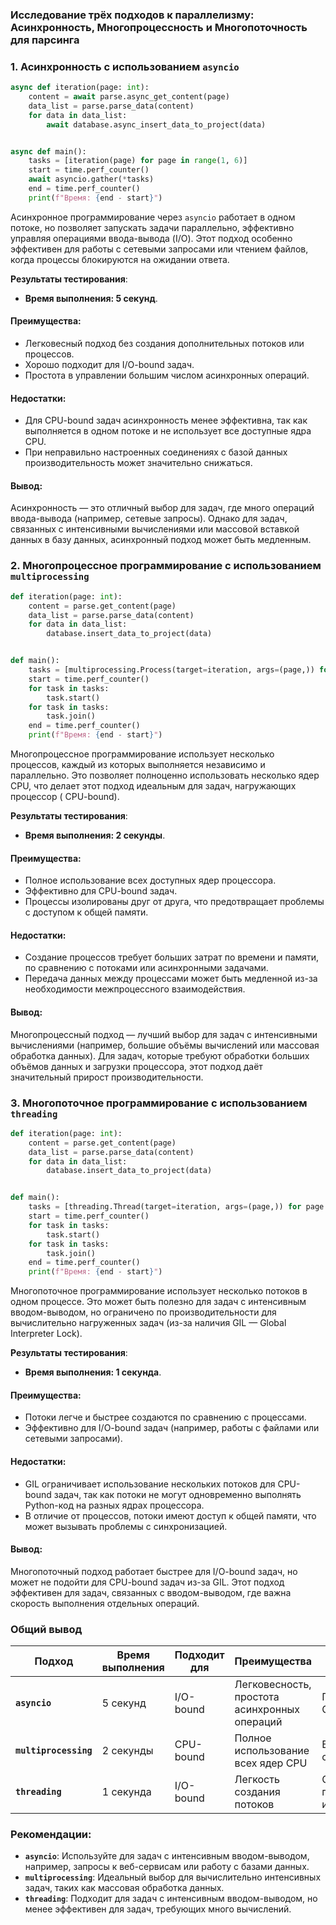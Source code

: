 ### Исследование трёх подходов к параллелизму: Асинхронность, Многопроцессность и Многопоточность для парсинга

### 1. **Асинхронность с использованием `asyncio`**

```python
async def iteration(page: int):
    content = await parse.async_get_content(page)
    data_list = parse.parse_data(content)
    for data in data_list:
        await database.async_insert_data_to_project(data)


async def main():
    tasks = [iteration(page) for page in range(1, 6)]
    start = time.perf_counter()
    await asyncio.gather(*tasks)
    end = time.perf_counter()
    print(f"Время: {end - start}")
```

Асинхронное программирование через `asyncio` работает в одном потоке, но позволяет запускать задачи параллельно, эффективно
управляя операциями ввода-вывода (I/O). Этот подход особенно эффективен для работы с сетевыми запросами или чтением файлов,
когда процессы блокируются на ожидании ответа.

**Результаты тестирования**:

- **Время выполнения: 5 секунд**.

#### Преимущества:

- Легковесный подход без создания дополнительных потоков или процессов.
- Хорошо подходит для I/O-bound задач.
- Простота в управлении большим числом асинхронных операций.

#### Недостатки:

- Для CPU-bound задач асинхронность менее эффективна, так как выполняется в одном потоке и не использует все доступные ядра
  CPU.
- При неправильно настроенных соединениях с базой данных производительность может значительно снижаться.

#### Вывод:

Асинхронность — это отличный выбор для задач, где много операций ввода-вывода (например, сетевые запросы). Однако для задач,
связанных с интенсивными вычислениями или массовой вставкой данных в базу данных, асинхронный подход может быть медленным.

### 2. **Многопроцессное программирование с использованием `multiprocessing`**

```python
def iteration(page: int):
    content = parse.get_content(page)
    data_list = parse.parse_data(content)
    for data in data_list:
        database.insert_data_to_project(data)


def main():
    tasks = [multiprocessing.Process(target=iteration, args=(page,)) for page in range(1, 6)]
    start = time.perf_counter()
    for task in tasks:
        task.start()
    for task in tasks:
        task.join()
    end = time.perf_counter()
    print(f"Время: {end - start}")
```

Многопроцессное программирование использует несколько процессов, каждый из которых выполняется независимо и параллельно. Это
позволяет полноценно использовать несколько ядер CPU, что делает этот подход идеальным для задач, нагружающих процессор (
CPU-bound).

**Результаты тестирования**:

- **Время выполнения: 2 секунды**.

#### Преимущества:

- Полное использование всех доступных ядер процессора.
- Эффективно для CPU-bound задач.
- Процессы изолированы друг от друга, что предотвращает проблемы с доступом к общей памяти.

#### Недостатки:

- Создание процессов требует больших затрат по времени и памяти, по сравнению с потоками или асинхронными задачами.
- Передача данных между процессами может быть медленной из-за необходимости межпроцессного взаимодействия.

#### Вывод:

Многопроцессный подход — лучший выбор для задач с интенсивными вычислениями (например, большие объёмы вычислений или массовая
обработка данных). Для задач, которые требуют обработки больших объёмов данных и загрузки процессора, этот подход даёт
значительный прирост производительности.

### 3. **Многопоточное программирование с использованием `threading`**

```python
def iteration(page: int):
    content = parse.get_content(page)
    data_list = parse.parse_data(content)
    for data in data_list:
        database.insert_data_to_project(data)


def main():
    tasks = [threading.Thread(target=iteration, args=(page,)) for page in range(1, 6)]
    start = time.perf_counter()
    for task in tasks:
        task.start()
    for task in tasks:
        task.join()
    end = time.perf_counter()
    print(f"Время: {end - start}")
```

Многопоточное программирование использует несколько потоков в одном процессе. Это может быть полезно для задач с интенсивным
вводом-выводом, но ограничено по производительности для вычислительно нагруженных задач (из-за наличия GIL — Global Interpreter
Lock).

**Результаты тестирования**:

- **Время выполнения: 1 секунда**.

#### Преимущества:

- Потоки легче и быстрее создаются по сравнению с процессами.
- Эффективно для I/O-bound задач (например, работы с файлами или сетевыми запросами).

#### Недостатки:

- GIL ограничивает использование нескольких потоков для CPU-bound задач, так как потоки не могут одновременно выполнять
  Python-код на разных ядрах процессора.
- В отличие от процессов, потоки имеют доступ к общей памяти, что может вызывать проблемы с синхронизацией.

#### Вывод:

Многопоточный подход работает быстрее для I/O-bound задач, но может не подойти для CPU-bound задач из-за GIL. Этот подход
эффективен для задач, связанных с вводом-выводом, где важна скорость выполнения отдельных операций.

### Общий вывод

| Подход                | Время выполнения | Подходит для | Преимущества                                 | Недостатки                               |
|-----------------------|------------------|--------------|----------------------------------------------|------------------------------------------|
| **`asyncio`**         | 5 секунд         | I/O-bound    | Легковесность, простота асинхронных операций | Плохо подходит для CPU-bound задач       |
| **`multiprocessing`** | 2 секунды        | CPU-bound    | Полное использование всех ядер CPU           | Высокие затраты на создание процессов    |
| **`threading`**       | 1 секунда        | I/O-bound    | Легкость создания потоков                    | Ограничено производительностью из-за GIL |

### Рекомендации:

- **`asyncio`**: Используйте для задач с интенсивным вводом-выводом, например, запросы к веб-сервисам или работу с базами
  данных.
- **`multiprocessing`**: Идеальный выбор для вычислительно интенсивных задач, таких как массовая обработка данных.
- **`threading`**: Подходит для задач с интенсивным вводом-выводом, но менее эффективен для задач, требующих много вычислений.
